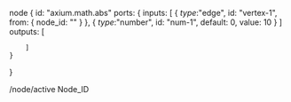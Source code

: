 
node {
    id: "axium.math.abs"
    ports: {
        inputs: [
            {
                _type_:"edge",
                id: "vertex-1",
                from: {
                    node_id: ""
                }
            },
            {
                _type_:"number",
                id: "num-1",
                default: 0,
                value: 10
            }
        ]
        outputs: [
            
        ]
    }
}

/node/active
Node_ID
